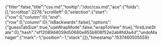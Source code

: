 {"filter":false,"title":"css.md","tooltip":"/doc/css.md","ace":{"folds":[],"scrolltop":2278,"scrollleft":0,"selection":{"start":{"row":0,"column":0},"end":{"row":0,"column":0},"isBackwards":false},"options":{"guessTabSize":true,"useWrapMode":false,"wrapToView":true},"firstLineState":0},"hash":"ef12089d4059d50680e855b808f52e2ab8fd3a4d","undoManager":{"mark":-1,"position":-1,"stack":[]},"timestamp":1537460505559}